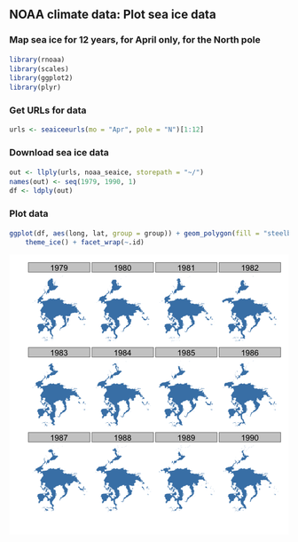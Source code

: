 ## NOAA climate data: Plot sea ice data

### Map sea ice for 12 years, for April only, for the North pole


```r
library(rnoaa)
library(scales)
library(ggplot2)
library(plyr)
```


### Get URLs for data


```r
urls <- seaiceeurls(mo = "Apr", pole = "N")[1:12]
```


### Download sea ice data


```r
out <- llply(urls, noaa_seaice, storepath = "~/")
names(out) <- seq(1979, 1990, 1)
df <- ldply(out)
```


### Plot data


```r
ggplot(df, aes(long, lat, group = group)) + geom_polygon(fill = "steelblue") + 
    theme_ice() + facet_wrap(~.id)
```

![plot of chunk plot](figure/plot.png) 

